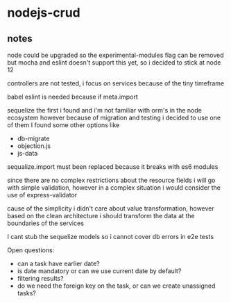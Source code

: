 # nodejs-crud

## notes

node could be upgraded so the experimental-modules flag can be removed but
mocha and eslint doesn't support this yet, so i decided to stick at node 12

controllers are not tested, i focus on services because of the tiny timeframe

babel eslint is needed because if meta.import

sequelize the first i found and i'm not familiar with orm's in the node ecosystem
however because of migration and testing i decided to use one of them
I found some other options like
  - db-migrate
  - objection.js
  - js-data

sequalize.import must been replaced because it breaks with es6 modules

since there are no complex restrictions about the resource fields i will go with
simple validation, however in a complex situation i would consider the use of
express-validator

cause of the simplicity i didn't care about value transformation,
however based on the clean architecture i should transform the data
at the boundaries of the services

I cant stub the sequelize models so i cannot cover db errors in e2e
tests

Open questions:

 - can a task have earlier date?
 - is date mandatory or can we use current date by default?
 - filtering results?
 - do we need the foreign key on the task, or can we create
   unassigned tasks?

